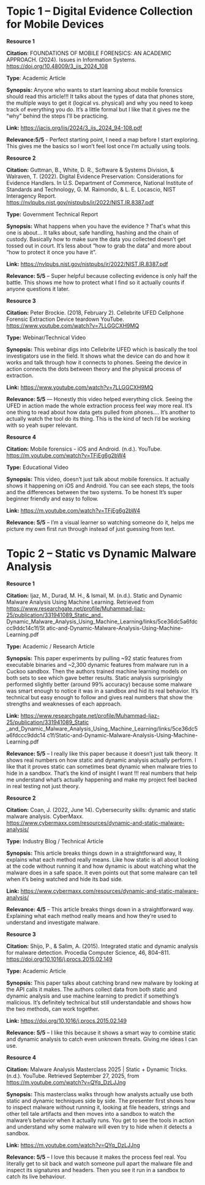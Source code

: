 # Topic 1 – Digital Evidence Collection for Mobile Devices

**Resource 1** 

**Citation**: FOUNDATIONS OF MOBILE FORENSICS: AN ACADEMIC APPROACH. (2024). Issues in Information Systems. https://doi.org/10.48009/3_iis_2024_108 


**Type**: Academic Article 


**Synopsis:** Anyone who wants to start learning about mobile forensics should read this article!!! It talks about the types of data that phones store, the multiple ways to get it (logical vs. physical) and why you need to keep track of everything you do. It’s a little formal but I like that it gives me the “why” behind the steps I’ll be practicing. 


**Link:** https://iacis.org/iis/2024/3_iis_2024_94-108.pdf 


**Relevance:5/5** - Perfect starting point, I need a map before I start exploring. This gives me the basics so I won’t feel lost once I’m actually using tools. 

**Resource 2** 

**Citation:** Guttman, B., White, D. R., Software & Systems Division, & Walraven, T. (2022). Digital Evidence Preservation: Considerations for Evidence Handlers. In U.S. Department of Commerce, National Institute of Standards and Technology, G. M. Raimondo, & L. E. Locascio, NIST Interagency Report. https://nvlpubs.nist.gov/nistpubs/ir/2022/NIST.IR.8387.pdf 

**Type:** Government Technical Report 

**Synopsis:** What happens when you have the evidence ? That's what this one is about… It talks about, safe handling, hashing and the chain of custody. Basically how to make sure the data you collected doesn’t get tossed out in court. It’s less about “how to grab the data” and more about “how to protect it once you have it”. 

**Link:** https://nvlpubs.nist.gov/nistpubs/ir/2022/NIST.IR.8387.pdf 

**Relevance: 5/5** – Super helpful because collecting evidence is only half the battle. This shows me how to protect what I find so it actually counts if anyone questions it later. 

**Resource 3**

**Citation:** Peter Brockie. (2018, February 2). Cellebrite UFED Cellphone Forensic Extraction Device teardown YouTube. https://www.youtube.com/watch?v=7LLGGCXH9MQ 

**Type:** Webinar/Technical Video 

**Synopsis:** This webinar digs into Cellebrite UFED which is basically the tool investigators use in the field. It shows what the device can do and how it works and talk through how it connects to phones. Seeing the device in action connects the dots between theory and the physical process of extraction.

**Link:** https://www.youtube.com/watch?v=7LLGGCXH9MQ

**Relevance: 5/5** — Honestly this video helped everything click. Seeing the UFED in action made the whole extraction process feel way more real. It’s one thing to read about how data gets pulled from phones…. It’s another to actually watch the tool do its thing. This is the kind of tech I’d be working with so yeah super relevant. 

**Resource 4**

**Citation:** Mobile forensics - iOS and Android. (n.d.). YouTube. https://m.youtube.com/watch?v=TFjEg6g2bW4 

**Type:** Educational Video 

**Synopsis:** This video, doesn’t just talk about mobile forensics. It actually shows it happening on iOS and Android. You can see each steps, the tools and the differences between the two systems. To be honest It’s super beginner friendly and easy to follow.  

**Link:** https://m.youtube.com/watch?v=TFjEg6g2bW4 

**Relevance: 5/5** – I’m a visual learner so watching someone do it, helps me picture my own first run through instead of just guessing from text. 

# Topic 2 – Static vs Dynamic Malware Analysis  

**Resource 1** 

**Citation:** Ijaz, M., Durad, M. H., & Ismail, M. (n.d.). Static and Dynamic Malware Analysis Using Machine Learning. Retrieved from https://www.researchgate.net/profile/Muhammad-Ijaz-25/publication/331941089_Static_and_ Dynamic_Malware_Analysis_Using_Machine_Learning/links/5ce36dc5a6fdccc9ddc14c1f/St atic-and-Dynamic-Malware-Analysis-Using-Machine-Learning.pdf 

**Type:** Academic / Research Article

**Synopsis:** This paper experiments by pulling ~92 static features from executable binaries and ~2,300 dynamic features from malware run in a Cuckoo sandbox. Then the authors trained machine learning models on both sets to see which gave better results. Static analysis surprisingly performed slightly better (around 99% accuracy) because some malware was smart enough to notice it was in a sandbox and hid its real behavior. It’s technical but easy enough to follow and gives real numbers that show the strengths and weaknesses of each approach. 

**Link:** https://www.researchgate.net/profile/Muhammad-Ijaz-25/publication/331941089_Static _and_Dynamic_Malware_Analysis_Using_Machine_Learning/links/5ce36dc5a6fdccc9ddc14 c1f/Static-and-Dynamic-Malware-Analysis-Using-Machine-Learning.pdf 

**Relevance: 5/5** – I really like this paper because it doesn’t just talk theory. It shows real numbers on how static and dynamic analysis actually perform. I like that it proves static can sometimes beat dynamic when malware tries to hide in a sandbox. That’s the kind of insight I want !!!  real numbers that help me understand what’s actually happening and make my project feel backed in real testing not just theory. 

**Resource 2** 

**Citation:** Coan, J. (2022, June 14). Cybersecurity skills: dynamic and static malware analysis. CyberMaxx. https://www.cybermaxx.com/resources/dynamic-and-static-malware-analysis/ 

**Type:** Industry Blog / Technical Article 

**Synopsis:** This article breaks things down in a straightforward way, It explains what each method really means. Like how static is all about looking at the code without running it and how dynamic is about watching what the malware does in a safe space. It even points out that some malware can tell when it’s being watched and hide its bad side.

**Link:** https://www.cybermaxx.com/resources/dynamic-and-static-malware-analysis/ 

**Relevance: 4/5** – This article breaks things down in a straightforward way. Explaining what each method really means and how they’re used to understand and investigate malware. 

**Resource 3** 

**Citation:** Shijo, P., & Salim, A. (2015). Integrated static and dynamic analysis for malware detection. Procedia Computer Science, 46, 804–811. https://doi.org/10.1016/j.procs.2015.02.149 

**Type:** Academic Article

**Synopsis:** This paper talks about catching brand new malware by looking at the API calls it makes. The authors collect data from both static and dynamic analysis and use machine learning to predict if something’s malicious. It’s definitely technical but still understandable and shows how the two methods, can work together. 

**Link:** https://doi.org/10.1016/j.procs.2015.02.149 

**Relevance: 5/5** – I like this because it shows a smart way to combine static and dynamic analysis to catch even unknown threats. Giving me ideas I can use. 

**Resource 4** 

**Citation:** Malware Analysis Masterclass 2025 | Static + Dynamic Tricks. (n.d.). YouTube. Retrieved September 27, 2025, from https://m.youtube.com/watch?v=QYq_DzLJJng 

**Synopsis:** This masterclass walks through how analysts actually use both static and dynamic techniques side by side. The presenter first shows how to inspect malware without running it, looking at file headers, strings and other tell tale artifacts and then moves into a sandbox to watch the malware’s behavior when it actually runs. You get to see the tools in action and understand why some malware will even try to hide when it detects a sandbox. 

**Link:** https://m.youtube.com/watch?v=QYq_DzLJJng 

**Relevance: 5/5** – I love this because it makes the process feel real. You literally get to sit back and watch someone pull apart the malware file and inspect its signatures and headers. Then you see it run in a sandbox to catch its live behaviour.  
